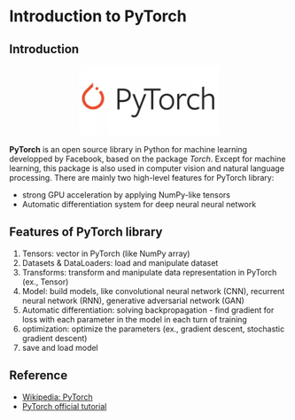 # Introduction to PyTorch

## Introduction
<div align="center">
  <img src="./pytorch.jpg" alt="figure 1: logo" width=50% height=50%/>
</div>

**PyTorch** is an open source library in Python for machine learning developped by Facebook, based on the package *Torch*. Except for machine learning, this package is also used in computer vision and natural language processing. There are mainly two high-level features for PyTorch library:
- strong GPU acceleration by applying NumPy-like tensors
- Automatic differentiation system for deep neural neural network

## Features of PyTorch library
1. Tensors: vector in PyTorch (like NumPy array)
2. Datasets & DataLoaders: load and manipulate dataset
3. Transforms: transform and manipulate data representation in PyTorch (ex., Tensor)
4. Model: build models, like convolutional neural network (CNN), recurrent neural network (RNN), generative adversarial network (GAN)
5. Automatic differentiation: solving backpropagation - find gradient for loss with each parameter in the model in each turn of training
6. optimization: optimize the parameters (ex., gradient descent, stochastic gradient descent)
7. save and load model

## Reference
- [Wikipedia: PyTorch](https://en.wikipedia.org/wiki/PyTorch)
- [PyTorch official tutorial](https://pytorch.org/tutorials/beginner/basics/data_tutorial.html)

